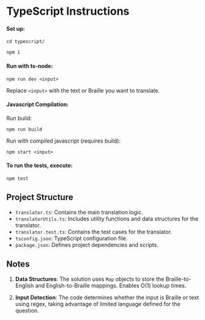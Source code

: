 # TypeScript Instructions

#### Set up:

```
cd typescript/
```

```
npm i
```

#### Run with ts-node:

```
npm run dev <input>
```

Replace `<input>` with the text or Braille you want to translate.

#### Javascript Compilation:

Run build:

```
npm run build
```

Run with compiled javascript (requires build):

```
npm start <input>
```

#### To run the tests, execute:

```
npm test
```

## Project Structure

- `translator.ts`: Contains the main translation logic.
- `translatorUtils.ts`: Includes utility functions and data structures for the translator.
- `translator.test.ts`: Contains the test cases for the translator.
- `tsconfig.json`: TypeScript configuration file.
- `package.json`: Defines project dependencies and scripts.

## Notes

1. **Data Structures**: The solution uses `Map` objects to store the Braille-to-English and English-to-Braille mappings. Enables O(1) lookup times.

2. **Input Detection**: The code determines whether the input is Braille or text using regex, taking advantage of limited language defined for the question.
